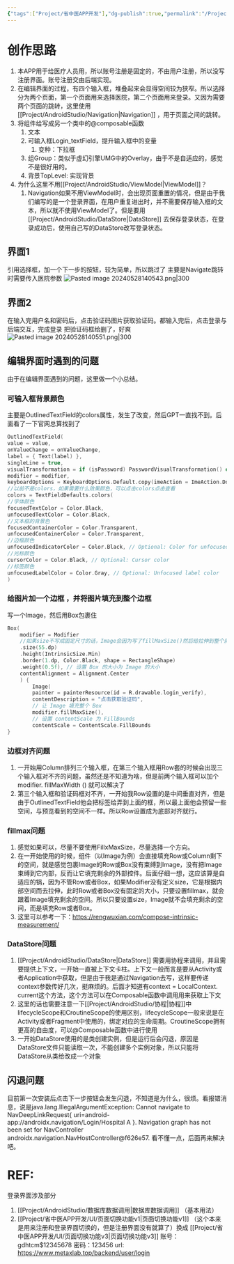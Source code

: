 ```yaml
---
{"tags":["Project/省中医APP开发"],"dg-publish":true,"permalink":"/Project/省中医APP开发/登录界面/","dgPassFrontmatter":true}
---
```


# 创作思路
1. 本APP用于给医疗人员用，所以账号注册是固定的，不由用户注册，所以没写注册界面。账号注册交由后端实现。
2. 在编辑界面的过程，有四个输入框，堆叠起来会显得空间较为狭窄。所以选择分为两个页面，第一个页面用来选择医院，第二个页面用来登录。又因为需要两个页面的跳转，这里使用 [[Project/AndroidStudio/Navigation\|Navigation]] ，用于页面之间的跳转。
3. 将组件给写成另一个类中的@composable函数
	1. 文本
	2. 可输入框Login_textField，提升输入框中的变量
		1. 变种：下拉框
	3. 组Group：类似于虚幻引擎UMG中的Overlay，由于不是自适应的，感觉不是很好用的。
	4. 背景TopLevel: 实现背景
4. 为什么这里不用[[Project/AndroidStudio/ViewModel\|ViewModel]]？
	1. Navigation如果不用ViewModel时，会出现页面重置的情况，但是由于我们编写的是一个登录界面，在用户重复进出时，并不需要保存输入框的文本，所以就不使用ViewModel了。但是要用 [[Project/AndroidStudio/DataStore\|DataStore]] 去保存登录状态，在登录成功后，使用自己写的DataStore改写登录状态。


## 界面1
引用选择框，加一个下一步的按钮，较为简单，所以跳过了
主要是Navigate跳转时需要传入医院参数
![Pasted image 20240528140543.png|300](/img/user/Project/%E7%9C%81%E4%B8%AD%E5%8C%BBAPP%E5%BC%80%E5%8F%91/%E5%9B%BE%E7%89%87/Pasted%20image%2020240528140543.png)
## 界面2
在输入完用户名和密码后，点击验证码图片获取验证码。都输入完后，点击登录与后端交互，完成登录
把验证码框给删了，好爽
![Pasted image 20240528140551.png|300](/img/user/Project/%E7%9C%81%E4%B8%AD%E5%8C%BBAPP%E5%BC%80%E5%8F%91/%E5%9B%BE%E7%89%87/Pasted%20image%2020240528140551.png)

## 编辑界面时遇到的问题
由于在编辑界面遇到的问题，这里做一个小总结。
### 可输入框背景颜色
主要是OutlinedTextField的colors属性，发生了改变，然后GPT一直找不到。后面看了一下官网总算找到了
```kotlin
OutlinedTextField(  
value = value,  
onValueChange = onValueChange,  
label = { Text(label) },  
singleLine = true,  
visualTransformation = if (isPassword) PasswordVisualTransformation() else VisualTransformation.None,  
modifier = modifier,  
keyboardOptions = KeyboardOptions.Default.copy(imeAction = ImeAction.Done),  
//以前不是colors，如果需要什么效果颜色，可以点击colors点击查看
colors = TextFieldDefaults.colors(  
//字体颜色  
focusedTextColor = Color.Black,  
unfocusedTextColor = Color.Black,  
//文本框的背景色  
focusedContainerColor = Color.Transparent,  
unfocusedContainerColor = Color.Transparent,  
//边框颜色  
unfocusedIndicatorColor = Color.Black, // Optional: Color for unfocused border  
//光标颜色  
cursorColor = Color.Black, // Optional: Cursor color  
//标签颜色  
unfocusedLabelColor = Color.Gray, // Optional: Unfocused label color  
)
```
### 给图片加一个边框 ，并将图片填充到整个边框
写一个Image，然后用Box包裹住
```kotlin
Box(  
	modifier = Modifier  
	//如果size不写成固定尺寸的话，Image会因为写了fillMaxSize()然后给拉伸到整个屏幕，所以fillmaxSize()要慎用
	.size(55.dp) 
	.height(IntrinsicSize.Min)   
	.border(1.dp, Color.Black, shape = RectangleShape)  
	.weight(0.5f), // 设置 Box 的大小为 Image 的大小  
	contentAlignment = Alignment.Center  
	) {  
		Image(  
		painter = painterResource(id = R.drawable.login_verify),  
		contentDescription = "点击获取验证码",  
		// 让 Image 填充整个 Box
		modifier.fillMaxSize(),
		// 设置 contentScale 为 FillBounds  
		contentScale = ContentScale.FillBounds 
}
```
### 边框对齐问题
1. 一开始用Column排列三个输入框，在第三个输入框用Row套的时候会出现三个输入框对不齐的问题，虽然还是不知道为啥，但是前两个输入框可以加个modifier. fillMaxWidth () 就可以解决了
2. 第三个输入框和验证码框对不齐，一开始我Row设置的是中间垂直对齐，但是由于OutlinedTextField他会把标签给弄到上面的框，所以最上面他会预留一些空间，与预览看到的空间不一样。所以Row设置成为底部对齐就行。
### fillmax问题
1. 感觉如果可以，尽量不要使用FillxMaxSize，尽量选择一个方向。
2. 在一开始使用的时候，组件（以Image为例）会直接填充Row或Column剩下的空间，就是感觉包裹Image的Row或Box没有束缚到Image，没有把Image束缚到它内部，反而让它填充剩余的外部控件。后面仔细一想，这应该算是自适应的锅，因为不管Row或者Box，如果Modifier没有定义size，它是根据内部空间而去拉伸，此时Row或者Box没有固定的大小，只要设置fillmax，就会跟着Image填充剩余的空间。所以只要设置size，Image就不会填充剩余的空间，而是填充Row或者Box。
3. 这里可以参考一下：https://rengwuxian.com/compose-intrinsic-measurement/

### DataStore问题
1. [[Project/AndroidStudio/DataStore\|DataStore]] 需要用协程来调用，并且需要提供上下文，一开始一直被上下文卡柱。上下文一般而言是要从Activity或者Application中获取，但是由于我是通过Navigation去写，这样要传递context参数传好几次，挺麻烦的。后面才知道有context = LocalContext. current这个方法，这个方法可以在Composable函数中调用用来获取上下文
2. 这里的话也需要注意一下[[Project/AndroidStudio/协程\|协程]]中lifecycleScope和CroutineScope的使用区别，lifecycleScope一般来说是在Activity或者Fragment中使用的，绑定对应的生命周期。CroutineScope拥有更高的自由度，可以@Composable函数中进行使用
3. 一开始DataStore使用的是类创建实例，但是运行后会闪退，原因是DataStore文件只能读取一次，不能创建多个实例对象，所以只能将DataStore从类给改成一个对象

## 闪退问题
目前第一次安装后点击下一步按钮会发生闪退，不知道是为什么，很烦。看报错消息，说是java.lang.IllegalArgumentException: Cannot navigate to NavDeepLinkRequest{ uri=android-app://androidx.navigation/Login/Hospital A }. Navigation graph has not been set for NavController androidx.navigation.NavHostController@f626e57. 看不懂一点，后面再来解决吧。

# REF:
登录界面涉及部分
1. [[Project/AndroidStudio/数据库数据调用\|数据库数据调用]] （基本用法）
2. [[Project/省中医APP开发/UI/页面切换功能v1\|页面切换功能v1]] （这个本来是用来注册和登录界面切换的，但是注册界面没有就算了）换成 [[Project/省中医APP开发/UI/页面切换功能v3\|页面切换功能v3]]
账号：gdhtcm\$12345678
密码：123456
url: https://www.metaxlab.top/backend/user/login
